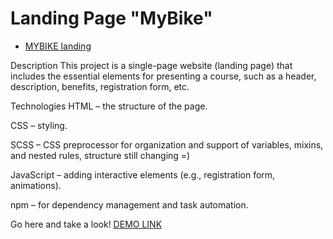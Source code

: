 # Landing Page "MyBike"

- [MYBIKE landing](https://www.figma.com/file/NZQAIydtHo5QkINyGLHNcq/BIKE-New-Version?node-id=0%3A1)

Description
This project is a single-page website (landing page) that includes the essential elements for presenting a course, such as a header, description, benefits, registration form, etc.

Technologies
HTML – the structure of the page.

CSS – styling.

SCSS – CSS preprocessor for organization and support of variables, mixins, and nested rules, structure still changing =) 

JavaScript – adding interactive elements (e.g., registration form, animations).

npm – for dependency management and task automation.

Go here and take a look!
[DEMO LINK](https://RTSaitama.github.io/layout_landing-page/)
